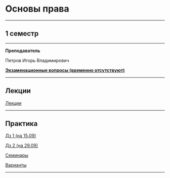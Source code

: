 # Основы права
____________
## 1 семестр
___________
**Преподаватель**

Петров Игорь Владимирович

[**Экзаменационные вопросы (временно отсутствуют)**]()
_________
## Лекции

[Лекции](https://github.com/Veldorn/SPbGTI/blob/main/Files/LawBasics/Osnovy_prava_Lekcii.pdf)
_________
## Практика

[Дз 1 (на 15.09)](https://github.com/Veldorn/SPbGTI/blob/main/Files/LawBasics/Право%20дз%201.png)

[Дз 2 (на 29.09)](https://github.com/Veldorn/SPbGTI/blob/main/Files/LawBasics/Право%20дз%202.png)

[Семинары](https://github.com/Veldorn/SPbGTI/blob/main/Files/LawBasics/Osnovy_prava_Seminary.pdf)

[Варианты](https://github.com/Veldorn/SPbGTI/blob/main/GroupList.md)
___________

